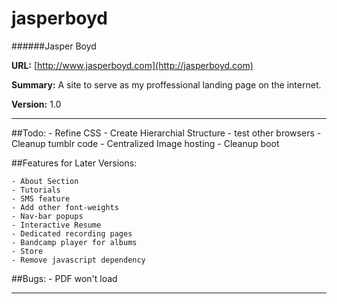 jasperboyd 
==========
######Jasper Boyd

__URL:__ [http://www.jasperboyd.com](http://jasperboyd.com)

__Summary:__ A site to serve as my proffessional landing page on the internet. 

__Version:__ 1.0

---

##Todo:
	- Refine CSS 
	- Create Hierarchial Structure
	- test other browsers 
	- Cleanup tumblr code
	- Centralized Image hosting
	- Cleanup boot
	
##Features for Later Versions: 

	- About Section
	- Tutorials 
	- SMS feature
	- Add other font-weights
	- Nav-bar popups
	- Interactive Resume
	- Dedicated recording pages
	- Bandcamp player for albums
	- Store
	- Remove javascript dependency
	
	
##Bugs:
	- PDF won't load
	

---

	 